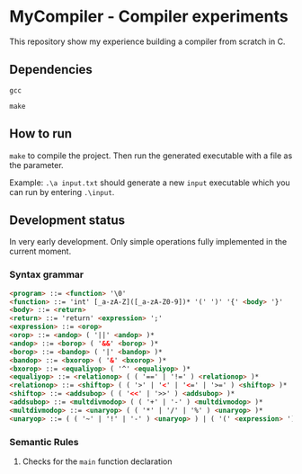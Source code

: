 # MyCompiler - Compiler experiments

This repository show my experience building a compiler from scratch in C.

## Dependencies

`gcc`

`make`

## How to run

`make` to compile the project. Then run the generated executable with a file as the parameter. 

Example: `.\a input.txt` should generate a new `input` executable which you can run by entering `.\input`.

## Development status

In very early development. Only simple operations fully implemented in the current moment.

### Syntax grammar

```html
<program> ::= <function> '\0'
<function> ::= 'int' [_a-zA-Z]([_a-zA-Z0-9])* '(' ')' '{' <body> '}'
<body> ::= <return>
<return> ::= 'return' <expression> ';'
<expression> ::= <orop>
<orop> ::= <andop> ( '||' <andop> )*
<andop> ::= <borop> ( '&&' <borop> )*
<borop> ::= <bandop> ( '|' <bandop> )*
<bandop> ::= <bxorop> ( '&' <bxorop> )*
<bxorop> ::= <equaliyop> ( '^' <equaliyop> )*
<equaliyop> ::= <relationop> ( ( '==' | '!=' ) <relationop> )*
<relationop> ::= <shiftop> ( ( '>' | '<' | '<=' | '>=' ) <shiftop> )*
<shiftop> ::= <addsubop> ( ( '<<' | '>>' ) <addsubop> )* 
<addsubop> ::= <multdivmodop> ( ( '+' | '-' ) <multdivmodop> )*
<multdivmodop> ::= <unaryop> ( ( '*' | '/' | '%' ) <unaryop> )*
<unaryop> ::= ( ( '~' | '!' | '-' ) <unaryop> ) | ( '(' <expression> ')' ) | ([0-9])*
```

### Semantic Rules

1. Checks for the `main` function declaration